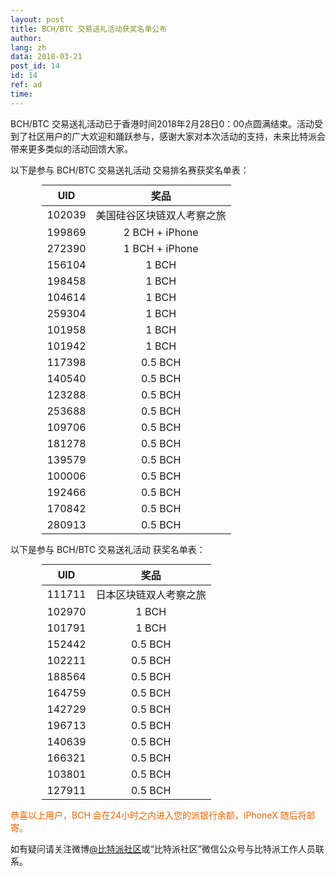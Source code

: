 ```yaml
---
layout: post
title: BCH/BTC 交易送礼活动获奖名单公布
author: 
lang: zh
data: 2018-03-21
post_id: 14
id: 14
ref: ad
time: 
---
```


BCH/BTC 交易送礼活动已于香港时间2018年2月28日0：00点圆满结束。活动受到了社区用户的广大欢迎和踊跃参与，感谢大家对本次活动的支持，未来比特派会带来更多类似的活动回馈大家。




以下是参与  BCH/BTC 交易送礼活动 交易排名赛获奖名单表：

| UID   |    奖品       |
|:-----:|:------:|
|102039 |美国硅谷区块链双人考察之旅|
|199869 |2 BCH + iPhone |
|272390 |1 BCH + iPhone |
|156104 |1 BCH |
|198458 |1 BCH |
|104614 |1 BCH |
|259304 |1 BCH |
|101958 |1 BCH |
|101942 |1 BCH |
|117398 |0.5 BCH |
|140540 |0.5 BCH |
|123288 |0.5 BCH |
|253688 |0.5 BCH |
|109706 |0.5 BCH |
|181278 |0.5 BCH |
|139579 |0.5 BCH |
|100006 |0.5 BCH |
|192466 |0.5 BCH |
|170842 |0.5 BCH |
|280913 |0.5 BCH |






以下是参与 BCH/BTC 交易送礼活动 获奖名单表：

| UID | 奖品 |
|:-----:|:-----:|
|111711|日本区块链双人考察之旅|
|102970|1 BCH|
|101791|1 BCH|
|152442|0.5 BCH|
|102211|0.5 BCH|
|188564|0.5 BCH|
|164759|0.5 BCH|
|142729|0.5 BCH|
|196713|0.5 BCH|
|140639|0.5 BCH|
|166321|0.5 BCH|
|103801|0.5 BCH|
|127911|0.5 BCH|





<p style="color:#F46100">恭喜以上用户，BCH 会在24小时之内进入您的派银行余额，iPhoneX 随后将邮寄。</p>



<p>如有疑问请关注微博<a href="https://weibo.com/bitpiewallet" target="_blank">@比特派社区</a>或“比特派社区”微信公众号与比特派工作人员联系。</p>


<style type="text/css">
	table{
		width:80%;
		margin:0 auto;
	}
</style>